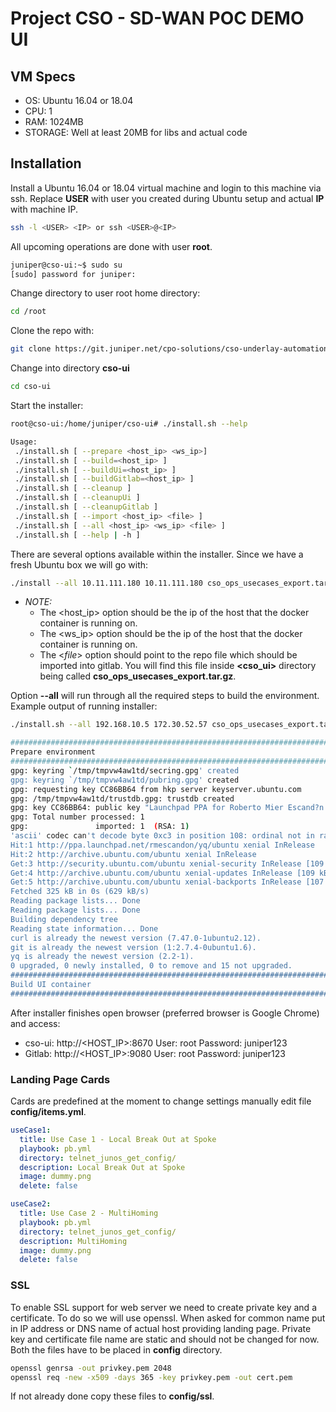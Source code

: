 # Project CSO - SD-WAN POC DEMO UI #

## VM Specs ##

- OS: Ubuntu 16.04 or 18.04
- CPU: 1
- RAM: 1024MB
- STORAGE: Well at least 20MB for libs and actual code

## Installation ##

Install a Ubuntu 16.04 or 18.04 virtual machine and login to this machine via ssh.
Replace __USER__ with user you created during Ubuntu setup and actual __IP__ with machine IP.

```bash
ssh -l <USER> <IP> or ssh <USER>@<IP>
```

All upcoming operations are done with user __root__.

```bash
juniper@cso-ui:~$ sudo su
[sudo] password for juniper:
```

Change directory to user root home directory:

```bash
cd /root
```

Clone the repo with:

```bash
git clone https://git.juniper.net/cpo-solutions/cso-underlay-automation/cso-ui.git
```

Change into directory __cso-ui__

```bash
cd cso-ui
```

Start the installer:

```bash
root@cso-ui:/home/juniper/cso-ui# ./install.sh --help

Usage:
 ./install.sh [ --prepare <host_ip> <ws_ip>]
 ./install.sh [ --build=<host_ip> ]
 ./install.sh [ --buildUi=<host_ip> ]
 ./install.sh [ --buildGitlab=<host_ip> ]
 ./install.sh [ --cleanup ]
 ./install.sh [ --cleanupUi ]
 ./install.sh [ --cleanupGitlab ]
 ./install.sh [ --import <host_ip> <file> ]
 ./install.sh [ --all <host_ip> <ws_ip> <file> ]
 ./install.sh [ --help | -h ]
```

There are several options available within the installer. Since we have a fresh Ubuntu box
we will go with:

```bash
./install --all 10.11.111.180 10.11.111.180 cso_ops_usecases_export.tar.gz
```

* *NOTE:*    
   * The <host_ip> option should be the ip of the host that the docker container is running on.
   * The <ws_ip> option should be the ip of the host that the docker container is running on.
   * The <_file_> option should point to the repo file which should be imported into gitlab. 
     You will find this file inside __<cso_ui>__ directory being called __cso_ops_usecases_export.tar.gz__.

Option __--all__ will run through all the required steps to build the environment.
Example output of running installer:

```bash
./install.sh --all 192.168.10.5 172.30.52.57 cso_ops_usecases_export.tar.gz 

#########################################################################
Prepare environment
#########################################################################
gpg: keyring `/tmp/tmpvw4aw1td/secring.gpg' created
gpg: keyring `/tmp/tmpvw4aw1td/pubring.gpg' created
gpg: requesting key CC86BB64 from hkp server keyserver.ubuntu.com
gpg: /tmp/tmpvw4aw1td/trustdb.gpg: trustdb created
gpg: key CC86BB64: public key "Launchpad PPA for Roberto Mier Escand?n \xee\x83\xbf" imported
gpg: Total number processed: 1
gpg:               imported: 1  (RSA: 1)
'ascii' codec can't decode byte 0xc3 in position 108: ordinal not in range(128)
Hit:1 http://ppa.launchpad.net/rmescandon/yq/ubuntu xenial InRelease
Hit:2 http://archive.ubuntu.com/ubuntu xenial InRelease
Get:3 http://security.ubuntu.com/ubuntu xenial-security InRelease [109 kB]
Get:4 http://archive.ubuntu.com/ubuntu xenial-updates InRelease [109 kB]          
Get:5 http://archive.ubuntu.com/ubuntu xenial-backports InRelease [107 kB]                 
Fetched 325 kB in 0s (629 kB/s)                             
Reading package lists... Done
Reading package lists... Done
Building dependency tree       
Reading state information... Done
curl is already the newest version (7.47.0-1ubuntu2.12).
git is already the newest version (1:2.7.4-0ubuntu1.6).
yq is already the newest version (2.2-1).
0 upgraded, 0 newly installed, 0 to remove and 15 not upgraded.
#########################################################################
Build UI container
#########################################################################
```  

After installer finishes open browser (preferred browser is Google Chrome) and access:

- cso-ui: http://<HOST_IP>:8670
  User: root
  Password: juniper123
- Gitlab: http://<HOST_IP>:9080
  User: root
  Password: juniper123

### Landing Page Cards ###

Cards are predefined at the moment to change settings manually edit file __config/items.yml__.

```yaml
useCase1:
  title: Use Case 1 - Local Break Out at Spoke
  playbook: pb.yml
  directory: telnet_junos_get_config/
  description: Local Break Out at Spoke
  image: dummy.png
  delete: false

useCase2:
  title: Use Case 2 - MultiHoming
  playbook: pb.yml
  directory: telnet_junos_get_config/
  description: MultiHoming
  image: dummy.png
  delete: false
```

### SSL ###
To enable SSL support for web server we need to create private key and a certificate. To do so we will use openssl.
When asked for common name put in IP address or DNS name of actual host providing landing page.
Private key and certificate file name are static and should not be changed for now. Both the files have to be placed in
__config__ directory.

```bash
openssl genrsa -out privkey.pem 2048
openssl req -new -x509 -days 365 -key privkey.pem -out cert.pem
```

If not already done copy these files to __config/ssl__.